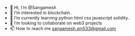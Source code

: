 - 👋 Hi, I’m @Sangamesh
- 👀 I’m interested in  blockchain .
- 🌱 I’m currently learning python html css javascript solidity..
- 💞️ I’m looking to collaborate on web3 projects
- 📫 How to reach me sangamesh.sm533@gmail.com

<!---
Sangamesh/Sangamesh is a ✨ special ✨ repository because its `README.md` (this file) appears on your GitHub profile.
You can click the Preview link to take a look at your changes.
--->
